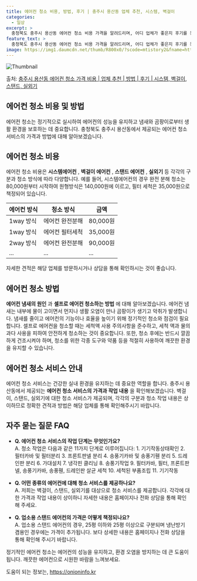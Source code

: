 ```yaml
---
title: 에어컨 청소 비용, 방법, 후기 | 충주시 용산동 업체 추천, 시스템, 벽걸이
categories:
  - 일상
excerpt: >
  충청북도 충주시 용산동 에어컨 청소 비용 가격을 알려드리며, 어디 업체가 좋은지 후기를 통해 알아보겠습니다. 현재 글에서는 시스템, 벽걸이, 스탠드, 실외기 각각에 대해 청소 비용이 나와 있으니 참고하시면 되겠습니다. 에어컨 분해 청소 방법 보기 👈 클릭셀프 에어컨 청소 방법 보기👈 클릭충주시 용산동 에어컨 청소 비용시스템에어컨 방식클리닝방식금액1way 방식에어컨 완전분해80,000원1way 방식에어컨 필터세척35,000원2way 방식에어컨 완전분해90,000원2way 방식에어컨 필터세척35,000원4way 방식에어컨 완전분해120,000원4way 방식에어컨 필터세척35,000원원형방식에어컨 완전분해140,000원원형방식에어컨 필터세척35,000원에어컨 청소 견적 샘플 보기 👈 클릭에어컨 냄새의 원인은 ..
feature_text: >
  충청북도 충주시 용산동 에어컨 청소 비용 가격을 알려드리며, 어디 업체가 좋은지 후기를 통해 알아보겠습니다. 현재 글에서는 시스템, 벽걸이, 스탠드, 실외기 각각에 대해 청소 비용이 나와 있으니 참고하시면 되겠습니다. 에어컨 분해 청소 방법 보기 👈 클릭셀프 에어컨 청소 방법 보기👈 클릭충주시 용산동 에어컨 청소 비용시스템에어컨 방식클리닝방식금액1way 방식에어컨 완전분해80,000원1way 방식에어컨 필터세척35,000원2way 방식에어컨 완전분해90,000원2way 방식에어컨 필터세척35,000원4way 방식에어컨 완전분해120,000원4way 방식에어컨 필터세척35,000원원형방식에어컨 완전분해140,000원원형방식에어컨 필터세척35,000원에어컨 청소 견적 샘플 보기 👈 클릭에어컨 냄새의 원인은 ..
image: https://img1.daumcdn.net/thumb/R800x0/?scode=mtistory2&fname=https%3A%2F%2Fblog.kakaocdn.net%2Fdn%2FbrIVTt%2FbtsHz4Nmdgq%2FEciR1SUSWGKH0G3Q1IJIA0%2Fimg.webp
---
```


![Thumbnail](https://img1.daumcdn.net/thumb/R800x0/?scode=mtistory2&fname=https%3A%2F%2Fblog.kakaocdn.net%2Fdn%2FbrIVTt%2FbtsHz4Nmdgq%2FEciR1SUSWGKH0G3Q1IJIA0%2Fimg.webp)

<p>출처: <a href="https://onioninfo.kr/entry/%EC%B6%A9%EC%A3%BC%EC%8B%9C-%EC%9A%A9%EC%82%B0%EB%8F%99-%EC%97%90%EC%96%B4%EC%BB%A8-%EC%B2%AD%EC%86%8C-%EA%B0%80%EA%B2%A9-%EB%B9%84%EC%9A%A9-%EC%97%85%EC%B2%B4-%EC%B6%94%EC%B2%9C-%EB%B0%A9%EB%B2%95-%ED%9B%84%EA%B8%B0-%EC%8B%9C%EC%8A%A4%ED%85%9C-%EB%B2%BD%EA%B1%B8%EC%9D%B4-%EC%8A%A4%ED%83%A0%EB%93%9C-%EC%8B%A4%EC%99%B8%EA%B8%B0" rel="dofollow">충주시 용산동 에어컨 청소 가격 비용 | 업체 추천 | 방법 | 후기 | 시스템, 벽걸이, 스탠드, 실외기</a> </p>

## 에어컨 청소 비용 및 방법

에어컨 청소는 정기적으로 실시하여 에어컨의 성능을 유지하고 냄새와 곰팡이로부터 생활 환경을 보호하는 데 중요합니다. 충청북도 충주시
용산동에서 제공되는 에어컨 청소 서비스의 가격과 방법에 대해 알아보겠습니다.

## 에어컨 청소 비용

에어컨 청소 비용은 **시스템에어컨** , **벽걸이 에어컨** , **스탠드 에어컨** , **실외기** 등 각각의 구분과 청소 방식에
따라 다양합니다. 예를 들어, 시스템에어컨의 경우 완전 분해 청소는 80,000원부터 시작하여 원형방식은 140,000원에 이르고, 필터
세척은 35,000원으로 책정되어 있습니다.

**에어컨 방식** | **청소 방식** | **금액**  
---|---|---  
1way 방식 | 에어컨 완전분해 | 80,000원  
1way 방식 | 에어컨 필터세척 | 35,000원  
2way 방식 | 에어컨 완전분해 | 90,000원  
... | ... | ...  
  
자세한 견적은 해당 업체를 방문하시거나 상담을 통해 확인하시는 것이 좋습니다.

## 에어컨 청소 방법

**에어컨 냄새의 원인** 과 **셀프로 에어컨 청소하는 방법** 에 대해 알아보겠습니다. 에어컨 냄새는 내부에 물이 고이면서 먼지나 생활
오염이 만나 곰팡이가 생기고 악취가 발생합니다. 냄새를 줄이고 에어컨의 기능이나 효율을 높이기 위해 정기적인 청소와 점검이 필요합니다.
셀프로 에어컨을 청소할 때는 세척액 사용 주의사항을 준수하고, 세척 액과 물의 과다 사용을 피하여 안전하게 청소하는 것이 중요합니다. 또한,
청소 후에는 반드시 깔끔하게 건조시켜야 하며, 청소를 위한 각종 도구와 약품 등을 적절히 사용하여 깨끗한 환경을 유지할 수 있습니다.

## 에어컨 청소 서비스 안내

에어컨 청소 서비스는 건강한 실내 환경을 유지하는 데 중요한 역할을 합니다. 충주시 용산동에서 제공되는 **에어컨 청소 서비스의 가격과 작업
내용** 을 확인해보겠습니다. 벽걸이, 스탠드, 실외기에 대한 청소 서비스가 제공되며, 각각의 구분과 청소 작업 내용은 상이하므로 정확한
견적과 방법은 해당 업체를 통해 확인해주시기 바랍니다.

## 자주 묻는 질문 FAQ

  * **Q. 에어컨 청소 서비스의 작업 단계는 무엇인가요?**  
A. 청소 작업은 다음과 같은 11가지 단계로 이루어집니다: 1. 기기작동상태확인 2. 필터카바 및 필터분리 3. 프론트판넬 분리 4.
송풍기카바 및 송풍기휀 분리 5. 드레인판 분리 6. 가대설치 7. 냉각핀 클리닝 8. 송풍기작업 9. 필터카바, 필터, 프론트판넬,
송풍기카바, 송풍휀, 드레인판 살균 세척 10. 세척된 부품조립 11. 기기작동

  * **Q. 어떤 종류의 에어컨에 대해 청소 서비스를 제공하나요?**  
A. 저희는 벽걸이, 스탠드, 실외기를 대상으로 청소 서비스를 제공합니다. 각각에 대한 가격과 작업 내용이 상이하니 자세한 내용은 홈페이지나
전화 상담을 통해 확인해 주세요.

  * **Q. 업소용 스탠드 에어컨의 가격은 어떻게 책정되나요?**  
A. 업소용 스탠드 에어컨의 경우, 25평 이하와 25평 이상으로 구분되며 냉난방기 겸용인 경우에는 가격이 추가됩니다. 보다 상세한 내용은
홈페이지나 전화 상담을 통해 확인해 주시기 바랍니다.

정기적인 에어컨 청소는 에어컨의 성능을 유지하고, 환경 오염을 방지하는 데 큰 도움이 됩니다. 깨끗한 에어컨으로 시원한 바람을 느껴보세요.



 

도움이 되는 정보는, <a href="https://onioninfo.kr" rel="dofollow">https://onioninfo.kr</a>


